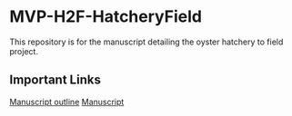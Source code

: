 # MVP-H2F-HatcheryField
This repository is for the manuscript detailing the oyster hatchery to field project. 
## Important Links
[Manuscript outline](https://docs.google.com/document/d/1umBOnKRsqdk8dJJk9OFpyiXz1s_kKJ5wWHXGKqlc-O8/edit?tab=t.0)
[Manuscript](https://docs.google.com/document/d/196gimBon8jOaJf0-BipGwY2uMGEjL5sQ/edit?usp=sharing&ouid=113793533995581421488&rtpof=true&sd=true)


